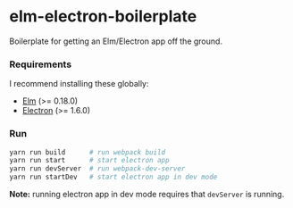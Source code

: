 # elm-electron-boilerplate
Boilerplate for getting an Elm/Electron app off the ground.

### Requirements
I recommend installing these globally:
* [Elm](http://elm-lang.org/) (>= 0.18.0)
* [Electron](https://electron.atom.io/) (>= 1.6.0)

### Run
```bash
yarn run build      # run webpack build
yarn run start      # start electron app
yarn run devServer  # run webpack-dev-server
yarn run startDev   # start electron app in dev mode
```
**Note:** running electron app in dev mode requires that `devServer` is running.
